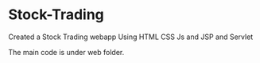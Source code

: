 # Stock-Trading
Created a Stock Trading webapp Using HTML CSS Js and JSP and Servlet


The main code is under web folder.

